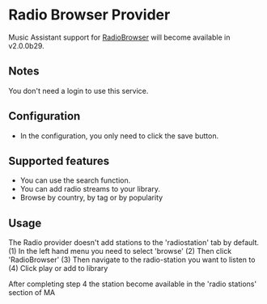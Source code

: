 # Radio Browser Provider

Music Assistant support for [RadioBrowser](https://www.radio-browser.info/) will become available in v2.0.0b29.

## Notes

You don't need a login to use this service.

## Configuration

- In the configuration, you only need to click the save button. 

## Supported features

- You can use the search function.
- You can add radio streams to your library.
- Browse by country, by tag or by popularity

## Usage

The Radio provider doesn't add stations to the 'radiostation' tab by default.
(1) In the left hand menu you need to select 'browse'
(2) Then click 'RadioBrowser'
(3) Then navigate to the radio-station you want to listen to
(4) Click play or add to library 

After completing step 4 the station become available in the 'radio stations' section of MA

